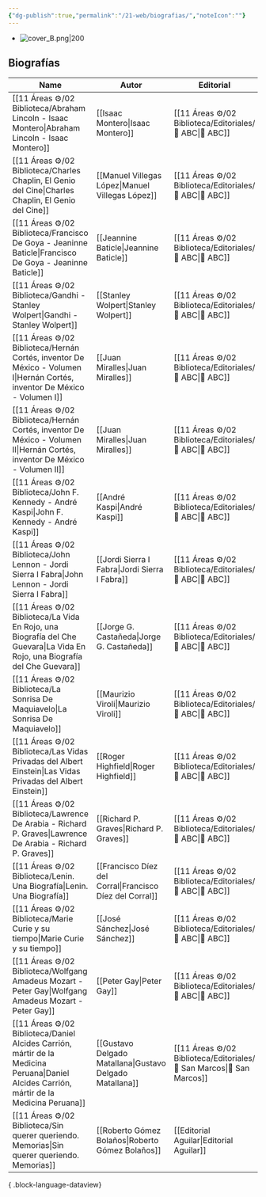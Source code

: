 ```yaml
---
{"dg-publish":true,"permalink":"/21-web/biografias/","noteIcon":""}
---
```


- ![cover_B.png|200](/img/user/11%20%C3%81reas%20%E2%9A%99/02%20Biblioteca/%F0%9F%92%BE%20Adjuntos/cover_B.png)
## Biografías
| Name                                                                                                                                         | Autor                                                    | Editorial                                                                |
| -------------------------------------------------------------------------------------------------------------------------------------------- | -------------------------------------------------------- | ------------------------------------------------------------------------ |
| [[11 Áreas ⚙/02 Biblioteca/Abraham Lincoln - Isaac Montero\|Abraham Lincoln - Isaac Montero]]                                             | [[Isaac Montero\|Isaac Montero]]                         | [[11 Áreas ⚙/02 Biblioteca/Editoriales/📔 ABC\|📔 ABC]]               |
| [[11 Áreas ⚙/02 Biblioteca/Charles Chaplin, El Genio del Cine\|Charles Chaplin, El Genio del Cine]]                                       | [[Manuel Villegas López\|Manuel Villegas López]]         | [[11 Áreas ⚙/02 Biblioteca/Editoriales/📔 ABC\|📔 ABC]]               |
| [[11 Áreas ⚙/02 Biblioteca/Francisco De Goya - Jeaninne Baticle\|Francisco De Goya - Jeaninne Baticle]]                                   | [[Jeannine Baticle\|Jeannine Baticle]]                   | [[11 Áreas ⚙/02 Biblioteca/Editoriales/📔 ABC\|📔 ABC]]               |
| [[11 Áreas ⚙/02 Biblioteca/Gandhi - Stanley Wolpert\|Gandhi - Stanley Wolpert]]                                                           | [[Stanley Wolpert\|Stanley Wolpert]]                     | [[11 Áreas ⚙/02 Biblioteca/Editoriales/📔 ABC\|📔 ABC]]               |
| [[11 Áreas ⚙/02 Biblioteca/Hernán Cortés, inventor De México - Volumen I\|Hernán Cortés, inventor De México - Volumen I]]                 | [[Juan Miralles\|Juan Miralles]]                         | [[11 Áreas ⚙/02 Biblioteca/Editoriales/📔 ABC\|📔 ABC]]               |
| [[11 Áreas ⚙/02 Biblioteca/Hernán Cortés, inventor De México - Volumen II\|Hernán Cortés, inventor De México - Volumen II]]               | [[Juan Miralles\|Juan Miralles]]                         | [[11 Áreas ⚙/02 Biblioteca/Editoriales/📔 ABC\|📔 ABC]]               |
| [[11 Áreas ⚙/02 Biblioteca/John F. Kennedy - André Kaspi\|John F. Kennedy - André Kaspi]]                                                 | [[André Kaspi\|André Kaspi]]                             | [[11 Áreas ⚙/02 Biblioteca/Editoriales/📔 ABC\|📔 ABC]]               |
| [[11 Áreas ⚙/02 Biblioteca/John Lennon - Jordi Sierra I Fabra\|John Lennon - Jordi Sierra I Fabra]]                                       | [[Jordi Sierra I Fabra\|Jordi Sierra I Fabra]]           | [[11 Áreas ⚙/02 Biblioteca/Editoriales/📔 ABC\|📔 ABC]]               |
| [[11 Áreas ⚙/02 Biblioteca/La Vida En Rojo, una Biografía del Che Guevara\|La Vida En Rojo, una Biografía del Che Guevara]]               | [[Jorge G. Castañeda\|Jorge G. Castañeda]]               | [[11 Áreas ⚙/02 Biblioteca/Editoriales/📔 ABC\|📔 ABC]]               |
| [[11 Áreas ⚙/02 Biblioteca/La Sonrisa De Maquiavelo\|La Sonrisa De Maquiavelo]]                                                           | [[Maurizio Viroli\|Maurizio Viroli]]                     | [[11 Áreas ⚙/02 Biblioteca/Editoriales/📔 ABC\|📔 ABC]]               |
| [[11 Áreas ⚙/02 Biblioteca/Las Vidas Privadas del Albert Einstein\|Las Vidas Privadas del Albert Einstein]]                               | [[Roger Highfield\|Roger Highfield]]                     | [[11 Áreas ⚙/02 Biblioteca/Editoriales/📔 ABC\|📔 ABC]]               |
| [[11 Áreas ⚙/02 Biblioteca/Lawrence De Arabia - Richard P. Graves\|Lawrence De Arabia - Richard P. Graves]]                               | [[Richard P. Graves\|Richard P. Graves]]                 | [[11 Áreas ⚙/02 Biblioteca/Editoriales/📔 ABC\|📔 ABC]]               |
| [[11 Áreas ⚙/02 Biblioteca/Lenin. Una Biografía\|Lenin. Una Biografía]]                                                                   | [[Francisco Díez del Corral\|Francisco Díez del Corral]] | [[11 Áreas ⚙/02 Biblioteca/Editoriales/📔 ABC\|📔 ABC]]               |
| [[11 Áreas ⚙/02 Biblioteca/Marie Curie y su tiempo\|Marie Curie y su tiempo]]                                                             | [[José Sánchez\|José Sánchez]]                           | [[11 Áreas ⚙/02 Biblioteca/Editoriales/📔 ABC\|📔 ABC]]               |
| [[11 Áreas ⚙/02 Biblioteca/Wolfgang Amadeus Mozart - Peter Gay\|Wolfgang Amadeus Mozart - Peter Gay]]                                     | [[Peter Gay\|Peter Gay]]                                 | [[11 Áreas ⚙/02 Biblioteca/Editoriales/📔 ABC\|📔 ABC]]               |
| [[11 Áreas ⚙/02 Biblioteca/Daniel Alcides Carrión, mártir de la Medicina Peruana\|Daniel Alcides Carrión, mártir de la Medicina Peruana]] | [[Gustavo Delgado Matallana\|Gustavo Delgado Matallana]] | [[11 Áreas ⚙/02 Biblioteca/Editoriales/📔 San Marcos\|📔 San Marcos]] |
| [[11 Áreas ⚙/02 Biblioteca/Sin querer queriendo. Memorias\|Sin querer queriendo. Memorias]]                                               | [[Roberto Gómez Bolaños\|Roberto Gómez Bolaños]]         | [[Editorial Aguilar\|Editorial Aguilar]]                                 |

{ .block-language-dataview}

